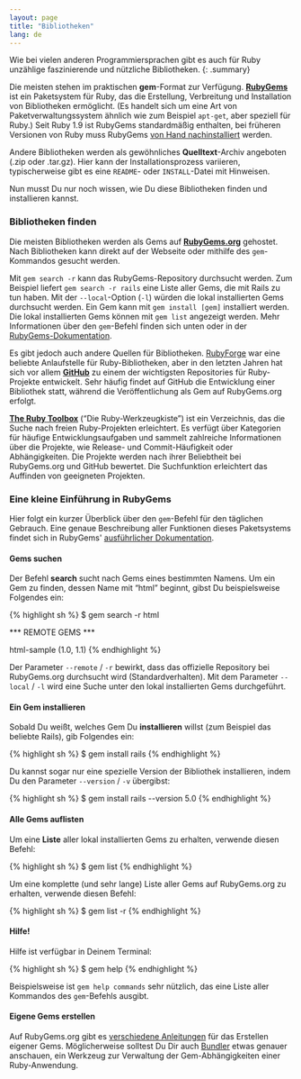 ```yaml
---
layout: page
title: "Bibliotheken"
lang: de
---
```


Wie bei vielen anderen Programmiersprachen gibt es auch für Ruby
unzählige faszinierende und nützliche Bibliotheken.
{: .summary}

Die meisten stehen im praktischen **gem**-Format zur Verfügung.
[**RubyGems**][1] ist ein Paketsystem für Ruby, das die Erstellung,
Verbreitung und Installation von Bibliotheken ermöglicht.
(Es handelt sich um eine Art von Paketverwaltungssystem ähnlich
wie zum Beispiel `apt-get`, aber speziell für Ruby.)
Seit Ruby 1.9 ist RubyGems standardmäßig enthalten, bei früheren
Versionen von Ruby muss RubyGems [von Hand nachinstalliert][2] werden.

Andere Bibliotheken werden als gewöhnliches **Quelltext**-Archiv
angeboten (.zip oder .tar.gz). Hier kann der Installationsprozess
variieren, typischerweise gibt es eine `README`- oder `INSTALL`-Datei
mit Hinweisen.

Nun musst Du nur noch wissen, wie Du diese Bibliotheken finden
und installieren kannst.

### Bibliotheken finden

Die meisten Bibliotheken werden als Gems auf [**RubyGems.org**][1]
gehostet. Nach Bibliotheken kann direkt auf der Webseite oder mithilfe
des `gem`-Kommandos gesucht werden.

Mit `gem search -r` kann das RubyGems-Repository durchsucht werden.
Zum Beispiel liefert `gem search -r rails` eine Liste aller Gems, die
mit Rails zu tun haben. Mit der `--local`-Option (`-l`) würden die lokal
installierten Gems durchsucht werden. Ein Gem kann mit `gem install [gem]`
installiert werden. Die lokal installierten Gems können mit `gem list`
angezeigt werden. Mehr Informationen über den `gem`-Befehl finden sich
unten oder in der [RubyGems-Dokumentation][3].

Es gibt jedoch auch andere Quellen für Bibliotheken. [RubyForge][4]
war eine beliebte Anlaufstelle für Ruby-Bibliotheken, aber in den letzten
Jahren hat sich vor allem [**GitHub**][5] zu einem der wichtigsten
Repositories für Ruby-Projekte entwickelt. Sehr häufig findet auf GitHub
die Entwicklung einer Bibliothek statt, während die Veröffentlichung
als Gem auf RubyGems.org erfolgt.

[**The Ruby Toolbox**][6] (“Die Ruby-Werkzeugkiste”) ist ein Verzeichnis,
das die Suche nach freien Ruby-Projekten erleichtert.
Es verfügt über Kategorien für häufige Entwicklungsaufgaben und
sammelt zahlreiche Informationen über die Projekte, wie Release- und
Commit-Häufigkeit oder Abhängigkeiten. Die Projekte werden nach ihrer
Beliebtheit bei RubyGems.org und GitHub bewertet.
Die Suchfunktion erleichtert das Auffinden von geeigneten Projekten.

### Eine kleine Einführung in RubyGems

Hier folgt ein kurzer Überblick über den `gem`-Befehl für den täglichen
Gebrauch. Eine genaue Beschreibung aller Funktionen dieses Paketsystems
findet sich in RubyGems' [ausführlicher Dokumentation][7].

#### Gems suchen

Der Befehl **search** sucht nach Gems eines bestimmten Namens.
Um ein Gem zu finden, dessen Name mit “html” beginnt, gibst Du
beispielsweise Folgendes ein:

{% highlight sh %}
$ gem search -r html

*** REMOTE GEMS ***

html-sample (1.0, 1.1)
{% endhighlight %}

Der Parameter `--remote` / `-r` bewirkt, dass das offizielle Repository
bei RubyGems.org durchsucht wird (Standardverhalten).
Mit dem Parameter `--local` / `-l` wird eine Suche unter den lokal installierten
Gems durchgeführt.

#### Ein Gem installieren

Sobald Du weißt, welches Gem Du **installieren** willst (zum Beispiel
das beliebte Rails), gib Folgendes ein:

{% highlight sh %}
$ gem install rails
{% endhighlight %}

Du kannst sogar nur eine spezielle Version der Bibliothek installieren,
indem Du den Parameter `--version` / `-v` übergibst:

{% highlight sh %}
$ gem install rails --version 5.0
{% endhighlight %}

#### Alle Gems auflisten

Um eine **Liste** aller lokal installierten Gems zu erhalten,
verwende diesen Befehl:

{% highlight sh %}
$ gem list
{% endhighlight %}

Um eine komplette (und sehr lange) Liste aller Gems auf RubyGems.org
zu erhalten, verwende diesen Befehl:

{% highlight sh %}
$ gem list -r
{% endhighlight %}

#### Hilfe!

Hilfe ist verfügbar in Deinem Terminal:

{% highlight sh %}
$ gem help
{% endhighlight %}

Beispielsweise ist `gem help commands` sehr nützlich, das eine Liste
aller Kommandos des `gem`-Befehls ausgibt.

#### Eigene Gems erstellen

Auf RubyGems.org gibt es [verschiedene Anleitungen][3] für das Erstellen
eigener Gems.
Möglicherweise solltest Du Dir auch [Bundler][9] etwas genauer anschauen,
ein Werkzeug zur Verwaltung der Gem-Abhängigkeiten einer Ruby-Anwendung.



[1]: https://rubygems.org/
[2]: https://rubygems.org/pages/download/
[3]: http://guides.rubygems.org/
[4]: http://rubyforge.org/
[5]: https://github.com/
[6]: https://www.ruby-toolbox.com/
[7]: http://guides.rubygems.org/command-reference/
[9]: http://bundler.io/
